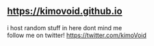 ## https://kimovoid.github.io
i host random stuff in here dont mind me
<br>
follow me on twitter! https://twitter.com/kimoVoid
